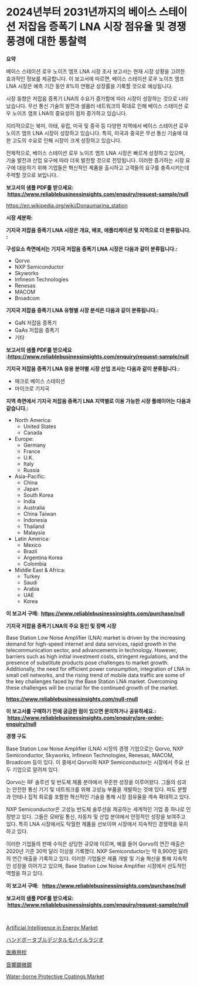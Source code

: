 <p><h1>2024년부터 2031년까지의 베이스 스테이션 저잡음 증폭기 LNA 시장 점유율 및 경쟁 풍경에 대한 통찰력</h1></p><p><strong>요약</strong></p>
<p><p>베이스 스테이션 로우 노이즈 앰프 LNA 시장 조사 보고서는 현재 시장 상황을 고려한 효과적인 정보를 제공합니다. 이 보고서에 따르면, 베이스 스테이션 로우 노이즈 앰프 LNA 시장은 예측 기간 동안 8%의 연평균 성장률을 기록할 것으로 예상됩니다. </p><p>시장 동향은 저잡음 증폭기 LNA의 수요가 증가함에 따라 시장이 성장하는 것으로 나타났습니다. 무선 통신 기술의 발전과 셀룰러 네트워크의 확대로 인해 베이스 스테이션 로우 노이즈 앰프 LNA의 중요성이 점차 증가하고 있습니다.</p><p>지리적으로는 북미, 아태, 유럽, 미국 및 중국 등 다양한 지역에서 베이스 스테이션 로우 노이즈 앰프 LNA 시장이 성장하고 있습니다. 특히, 미국과 중국은 무선 통신 기술에 대한 고도의 수요로 인해 시장이 크게 성장하고 있습니다.</p><p>전체적으로, 베이스 스테이션 로우 노이즈 앰프 LNA 시장은 빠르게 성장하고 있으며, 기술 발전과 산업 요구에 따라 더욱 발전할 것으로 전망됩니다. 이러한 증가하는 시장 요구에 대응하기 위해 기업들은 혁신적인 제품을 출시하고 고객들의 요구를 충족시키는데 주력할 것으로 보입니다.</p></p>
<p><strong>보고서의 샘플 PDF를 받으세요: &nbsp;<a href="https://www.reliablebusinessinsights.com/enquiry/request-sample/null">https://www.reliablebusinessinsights.com/enquiry/request-sample/null</a></strong></p>
<p><a href="https://en.wikipedia.org/wiki/Donaumarina_station">https://en.wikipedia.org/wiki/Donaumarina_station</a></p>
<p><strong>시장 세분화:</strong></p>
<p><strong> 기지국 저잡음 증폭기 LNA 시장은 개요, 배포, 애플리케이션 및 지역으로 더 분류됩니다. :</strong></p>
<p><strong>구성요소 측면에서는 기지국 저잡음 증폭기 LNA 시장은 다음과 같이 분류됩니다.:</strong></p>
<p><ul><li>Qorvo</li><li>NXP Semiconductor</li><li>Skyworks</li><li>Infineon Technologies</li><li>Renesas</li><li>MACOM</li><li>Broadcom</li></ul></p>
<p><strong> 기지국 저잡음 증폭기 LNA 유형별 시장 분석은 다음과 같이 분류됩니다.:</strong></p>
<p><ul><li>GaN 저잡음 증폭기</li><li>GaAs 저잡음 증폭기</li><li>기타</li></ul></p>
<p><strong>보고서의 샘플 PDF를 받으세요 :<a href="https://www.reliablebusinessinsights.com/enquiry/request-sample/null">https://www.reliablebusinessinsights.com/enquiry/request-sample/null</a></strong></p>
<p><strong> 기지국 저잡음 증폭기 LNA 응용 분야별 시장 산업 조사는 다음과 같이 분류됩니다.:</strong></p>
<p><ul><li>매크로 베이스 스테이션</li><li>마이크로 기지국</li></ul></p>
<p><strong>지역 측면에서 기지국 저잡음 증폭기 LNA 지역별로 이용 가능한 시장 플레이어는 다음과 같습니다.:</strong></p>
<p><ul>
    <li>
        North America:
        <ul>
            <li>United States</li>
            <li>Canada</li>
        </ul>
    </li>
    <li>
        Europe:
        <ul>
            <li>Germany</li>
            <li>France</li>
            <li>U.K.</li>
            <li>Italy</li>
            <li>Russia</li>
        </ul>
    </li>
    <li>
        Asia-Pacific:
        <ul>
            <li>China</li>
            <li>Japan</li>
            <li>South Korea</li>
            <li>India</li>
            <li>Australia</li>
            <li>China Taiwan</li>
            <li>Indonesia</li>
            <li>Thailand</li>
            <li>Malaysia</li>
        </ul>
    </li>
    <li>
        Latin America:
        <ul>
            <li>Mexico</li>
            <li>Brazil</li>
            <li>Argentina Korea</li>
            <li>Colombia</li>
        </ul>
    </li>
    <li>
        Middle East & Africa:
        <ul>
            <li>Turkey</li>
            <li>Saudi</li>
            <li>Arabia</li>
            <li>UAE</li>
            <li>Korea</li>
        </ul>
    </li>
    </ul></p>
<p><strong>이 보고서 구매: &nbsp;<a href="https://www.reliablebusinessinsights.com/purchase/null">https://www.reliablebusinessinsights.com/purchase/null</a></strong></p>
<p><strong>기지국 저잡음 증폭기 LNA의 주요 동인 및 장벽 시장</strong></p>
<p><p>Base Station Low Noise Amplifier (LNA) market is driven by the increasing demand for high-speed internet and data services, rapid growth in the telecommunication sector, and advancements in technology. However, barriers such as high initial investment costs, stringent regulations, and the presence of substitute products pose challenges to market growth. Additionally, the need for efficient power consumption, integration of LNA in small cell networks, and the rising trend of mobile data traffic are some of the key challenges faced by the Base Station LNA market. Overcoming these challenges will be crucial for the continued growth of the market.</p></p>
<p><strong><a href="https://www.reliablebusinessinsights.com/null-rnull">https://www.reliablebusinessinsights.com/null-rnull</a></strong></p>
<p><strong>이 보고서를 구매하기 전에 궁금한 점이 있으면 문의하거나 공유하세요.: &nbsp;<a href="https://www.reliablebusinessinsights.com/enquiry/pre-order-enquiry/null">https://www.reliablebusinessinsights.com/enquiry/pre-order-enquiry/null</a></strong></p>
<p><strong>경쟁 구도</strong></p>
<p><p>Base Station Low Noise Amplifier (LNA) 시장의 경쟁 기업으로는 Qorvo, NXP Semiconductor, Skyworks, Infineon Technologies, Renesas, MACOM, Broadcom 등이 있다. 이 중에서 Qorvo와 NXP Semiconductor는 시장에서 주요 선두 기업으로 알려져 있다. </p><p>Qorvo는 RF 솔루션 및 반도체 제품 분야에서 꾸준한 성장을 이루어왔다. 그들의 성과는 안전한 통신 기기 및 네트워크를 위해 고성능 부품을 개발하는 것에 있다. 파도 분할과 안테나 집적 회로를 포함한 혁신적인 기술을 통해 시장 점유율을 계속 확대하고 있다.</p><p>NXP Semiconductor은 고성능 반도체 솔루션을 제공하는 세계적인 기업 중 하나로 인정받고 있다. 그들은 모바일 통신, 자동차 및 산업 분야에서 안정적인 성장을 보여주고 있다. 특히 LNA 시장에서도 탁월한 제품을 선보이며 시장에서 지속적인 경쟁력을 유지하고 있다. </p><p>이러한 기업들의 판매 수익은 상당한 규모에 이르며, 예를 들어 Qorvo의 연간 매출은 2020년 기준 30억 달러 이상을 기록했다. NXP Semiconductor는 약 8,900만 달러의 연간 매출을 기록하고 있다. 이러한 기업들은 제품 개발 및 기술 혁신을 통해 지속적인 성장을 이어가고 있으며, Base Station Low Noise Amplifier 시장에서 선도적인 역할을 하고 있다.</p></p>
<p><strong>이 보고서 구매: &nbsp; <a href="https://www.reliablebusinessinsights.com/purchase/null">https://www.reliablebusinessinsights.com/purchase/null</a></strong></p>
<p><strong>보고서의 샘플 PDF를 받으세요: &nbsp;<a href="https://www.reliablebusinessinsights.com/enquiry/request-sample/null">https://www.reliablebusinessinsights.com/enquiry/request-sample/null</a></strong><strong></strong></p>
<p>&nbsp;</p>
<p><p><a href="https://issuu.com/reportprime-2/docs/artificial-intelligence-in-energy-market-size-2030">Artificial Intelligence in Energy Market</a></p><p><a href="https://github.com/roulaayoub-saad/Market-Research-Report-List-2/blob/main/2974213105495.md">ハンドポータブルデジタルモバイルラジオ</a></p><p><a href="https://medium.com/@demarcuskuhlman/%E5%8C%BB%E7%99%82%E7%94%A8%E6%9E%95%E5%B8%82%E5%A0%B4%E8%A6%8F%E6%A8%A1-%E3%82%B7%E3%82%A7%E3%82%A2-%E3%83%88%E3%83%AC%E3%83%B3%E3%83%89%E5%88%86%E6%9E%90%E3%83%AC%E3%83%9D%E3%83%BC%E3%83%88-%E3%82%A8%E3%83%B3%E3%83%89%E3%83%A6%E3%83%BC%E3%82%B9%E5%88%A5-%E7%97%85%E9%99%A2-%E3%82%AF%E3%83%AA%E3%83%8B%E3%83%83%E3%82%AF-%E5%9C%A8%E5%AE%85%E3%82%B1%E3%82%A2-%E5%8E%9F%E6%96%99%E5%88%A5-2031%E5%B9%B4%E3%81%BE%E3%81%A7%E3%81%AE%E4%BA%88%E6%B8%AC-82d33d134b82">医療用枕</a></p><p><a href="https://medium.com/@attyourniture/%E9%9F%B3%E9%9F%BF%E9%A1%95%E5%BE%AE%E9%8F%A1%E5%B8%82%E5%A0%B4%E3%81%AE%E5%8B%95%E5%90%91%E3%82%92%E6%8E%A2%E3%82%8B-%E3%82%B0%E3%83%AD%E3%83%BC%E3%83%90%E3%83%AB%E3%83%88%E3%83%AC%E3%83%B3%E3%83%89%E3%81%A8%E5%B0%86%E6%9D%A5%E3%81%AE%E6%88%90%E9%95%B7%E8%A6%8B%E9%80%9A%E3%81%97-2024%E5%B9%B4-2031%E5%B9%B4-142%E3%83%9A%E3%83%BC%E3%82%B8%E3%81%A7%E3%82%AB%E3%83%90%E3%83%BC%E3%81%95%E3%82%8C%E3%81%A6%E3%81%84%E3%81%BE%E3%81%99-d23a2d091549">音響顕微鏡</a></p><p><a href="https://medium.com/@elizbethsmithb208/insights-into-the-water-borne-protective-coatings-market-size-which-is-expanding-with-a-11-2-f5057451439c">Water-borne Protective Coatings Market</a></p></p>